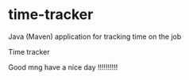 # time-tracker
Java (Maven) application for tracking time on the job

Time tracker

Good mng have a nice day !!!!!!!!!!
